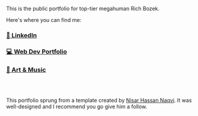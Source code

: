 This is the public portfolio for top-tier megahuman Rich Bozek.

Here's where you can find me:
### [:office: LinkedIn](https://www.linkedin.com/in/richbozek "Rich's LinkedIn")
### [:computer: Web Dev Portfolio](https://rbozek.netlify.app "Rich's Portfolio")
### [:musical_note: Art & Music](https://www.richbozek.com "Rich's Art & Music")


<br />
<br />

This portfolio sprung from a template created by [Nisar Hassan Naqvi](https://github.com/nisarhassan12 "Nisar's GitHub"). It was well-designed and I recommend you go give him a follow.